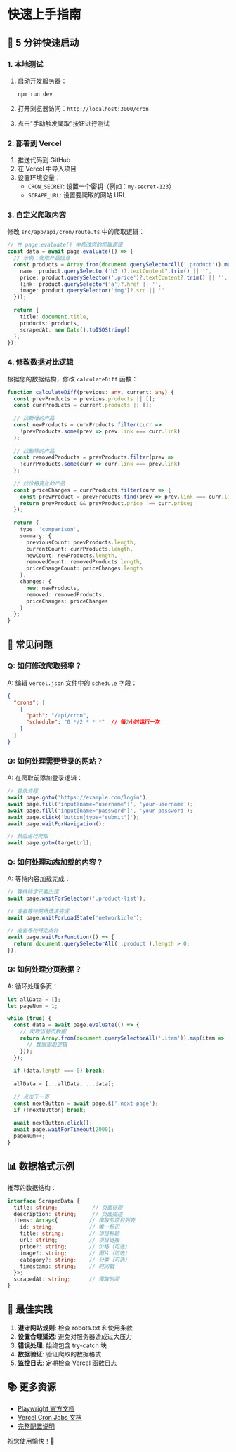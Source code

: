 # 快速上手指南

## 🚀 5 分钟快速启动

### 1. 本地测试

1. 启动开发服务器：
   ```bash
   npm run dev
   ```

2. 打开浏览器访问：`http://localhost:3000/cron`

3. 点击"手动触发爬取"按钮进行测试

### 2. 部署到 Vercel

1. 推送代码到 GitHub
2. 在 Vercel 中导入项目
3. 设置环境变量：
   - `CRON_SECRET`: 设置一个密钥（例如：`my-secret-123`）
   - `SCRAPE_URL`: 设置要爬取的网站 URL

### 3. 自定义爬取内容

修改 `src/app/api/cron/route.ts` 中的爬取逻辑：

```typescript
// 在 page.evaluate() 中修改您的爬取逻辑
const data = await page.evaluate(() => {
  // 示例：爬取产品信息
  const products = Array.from(document.querySelectorAll('.product')).map(product => ({
    name: product.querySelector('h3')?.textContent?.trim() || '',
    price: product.querySelector('.price')?.textContent?.trim() || '',
    link: product.querySelector('a')?.href || '',
    image: product.querySelector('img')?.src || ''
  }));
  
  return {
    title: document.title,
    products: products,
    scrapedAt: new Date().toISOString()
  };
});
```

### 4. 修改数据对比逻辑

根据您的数据结构，修改 `calculateDiff` 函数：

```typescript
function calculateDiff(previous: any, current: any) {
  const prevProducts = previous.products || [];
  const currProducts = current.products || [];
  
  // 找新增的产品
  const newProducts = currProducts.filter(curr => 
    !prevProducts.some(prev => prev.link === curr.link)
  );
  
  // 找删除的产品
  const removedProducts = prevProducts.filter(prev => 
    !currProducts.some(curr => curr.link === prev.link)
  );
  
  // 找价格变化的产品
  const priceChanges = currProducts.filter(curr => {
    const prevProduct = prevProducts.find(prev => prev.link === curr.link);
    return prevProduct && prevProduct.price !== curr.price;
  });
  
  return {
    type: 'comparison',
    summary: {
      previousCount: prevProducts.length,
      currentCount: currProducts.length,
      newCount: newProducts.length,
      removedCount: removedProducts.length,
      priceChangeCount: priceChanges.length
    },
    changes: {
      new: newProducts,
      removed: removedProducts,
      priceChanges: priceChanges
    }
  };
}
```

## 🔧 常见问题

### Q: 如何修改爬取频率？
A: 编辑 `vercel.json` 文件中的 `schedule` 字段：
```json
{
  "crons": [
    {
      "path": "/api/cron",
      "schedule": "0 */2 * * *"  // 每2小时运行一次
    }
  ]
}
```

### Q: 如何处理需要登录的网站？
A: 在爬取前添加登录逻辑：
```typescript
// 登录流程
await page.goto('https://example.com/login');
await page.fill('input[name="username"]', 'your-username');
await page.fill('input[name="password"]', 'your-password');
await page.click('button[type="submit"]');
await page.waitForNavigation();

// 然后进行爬取
await page.goto(targetUrl);
```

### Q: 如何处理动态加载的内容？
A: 等待内容加载完成：
```typescript
// 等待特定元素出现
await page.waitForSelector('.product-list');

// 或者等待网络请求完成
await page.waitForLoadState('networkidle');

// 或者等待特定条件
await page.waitForFunction(() => {
  return document.querySelectorAll('.product').length > 0;
});
```

### Q: 如何处理分页数据？
A: 循环处理多页：
```typescript
let allData = [];
let pageNum = 1;

while (true) {
  const data = await page.evaluate(() => {
    // 爬取当前页数据
    return Array.from(document.querySelectorAll('.item')).map(item => ({
      // 数据提取逻辑
    }));
  });
  
  if (data.length === 0) break;
  
  allData = [...allData, ...data];
  
  // 点击下一页
  const nextButton = await page.$('.next-page');
  if (!nextButton) break;
  
  await nextButton.click();
  await page.waitForTimeout(2000);
  pageNum++;
}
```

## 📊 数据格式示例

推荐的数据结构：

```typescript
interface ScrapedData {
  title: string;           // 页面标题
  description: string;     // 页面描述
  items: Array<{          // 爬取的项目列表
    id: string;           // 唯一标识
    title: string;        // 项目标题
    url: string;          // 项目链接
    price?: string;       // 价格（可选）
    image?: string;       // 图片（可选）
    category?: string;    // 分类（可选）
    timestamp: string;    // 时间戳
  }>;
  scrapedAt: string;      // 爬取时间
}
```

## 🎯 最佳实践

1. **遵守网站规则**: 检查 robots.txt 和使用条款
2. **设置合理延迟**: 避免对服务器造成过大压力
3. **错误处理**: 始终包含 try-catch 块
4. **数据验证**: 验证爬取的数据格式
5. **监控日志**: 定期检查 Vercel 函数日志

## 📚 更多资源

- [Playwright 官方文档](https://playwright.dev/)
- [Vercel Cron Jobs 文档](https://vercel.com/docs/cron-jobs)
- [完整配置说明](./CRON_SETUP.md)

祝您使用愉快！🎉 